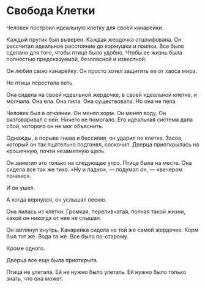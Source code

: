 # Свобода Клетки

Человек построил идеальную клетку для своей канарейки.

Каждый прутик был выверен. Каждая жердочка отшлифована. Он рассчитал идеальное расстояние до кормушки и поилки. Все было сделано для того, чтобы птице было удобно. Чтобы ее жизнь была полностью предсказуемой, безопасной и известной.

Он любил свою канарейку. Он просто хотел защитить ее от хаоса мира.

Но птица перестала петь.

Она сидела на своей идеальной жердочке, в своей идеальной клетке, и молчала. Она ела. Она пила. Она существовала. Но она не пела.

Человек был в отчаянии. Он менял корм. Он менял воду. Он разговаривал с ней. Ничего не помогало. Его идеальная система дала сбой, которого он не мог объяснить.

Однажды, в порыве гнева и бессилия, он ударил по клетке. Засов, который он так тщательно подгонял, соскочил. Дверца приоткрылась на крошечную, почти незаметную щель.

Он заметил это только на следующее утро. Птица была на месте. Она сидела все так же тихо. «Ну и ладно», — подумал он, — «вечером починю».

И он ушел.

А когда вернулся, он услышал песню.

Она лилась из клетки. Громкая, переливчатая, полная такой жизни, какой он никогда от нее не слышал.

Он заглянул внутрь. Канарейка сидела на той же самой жердочке. Корм был тот же. Вода та же. Все было по-старому.

Кроме одного.

Дверца все еще была приоткрыта.

Птица не улетала. Ей не нужно было улетать. Ей нужно было только знать, что она может.
